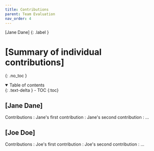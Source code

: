 ```yaml
---
title: Contributions
parent: Team Evaluation
nav_order: 4
---
```


[Jane Dane]
{: .label }

# [Summary of individual contributions]
{: .no_toc }

<details open markdown="block">
  <summary>
    Table of contents
  </summary>
  {: .text-delta }
- TOC
{:toc}
</details>

## [Jane Dane]

Contributions
: Jane's first contribution
: Jane's second contribution
: ...

## [Joe Doe]

Contributions
: Joe's first contribution
: Joe's second contribution
: ...

